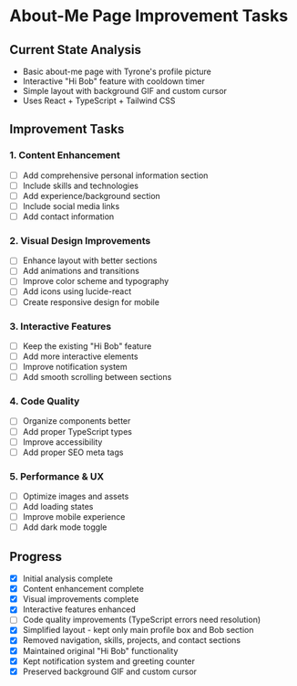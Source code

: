 # About-Me Page Improvement Tasks

## Current State Analysis
- Basic about-me page with Tyrone's profile picture
- Interactive "Hi Bob" feature with cooldown timer
- Simple layout with background GIF and custom cursor
- Uses React + TypeScript + Tailwind CSS

## Improvement Tasks

### 1. Content Enhancement
- [ ] Add comprehensive personal information section
- [ ] Include skills and technologies
- [ ] Add experience/background section
- [ ] Include social media links
- [ ] Add contact information

### 2. Visual Design Improvements
- [ ] Enhance layout with better sections
- [ ] Add animations and transitions
- [ ] Improve color scheme and typography
- [ ] Add icons using lucide-react
- [ ] Create responsive design for mobile

### 3. Interactive Features
- [ ] Keep the existing "Hi Bob" feature
- [ ] Add more interactive elements
- [ ] Improve notification system
- [ ] Add smooth scrolling between sections

### 4. Code Quality
- [ ] Organize components better
- [ ] Add proper TypeScript types
- [ ] Improve accessibility
- [ ] Add proper SEO meta tags

### 5. Performance & UX
- [ ] Optimize images and assets
- [ ] Add loading states
- [ ] Improve mobile experience
- [ ] Add dark mode toggle

## Progress
- [x] Initial analysis complete
- [x] Content enhancement complete
- [x] Visual improvements complete
- [x] Interactive features enhanced
- [ ] Code quality improvements (TypeScript errors need resolution)
- [x] Simplified layout - kept only main profile box and Bob section
- [x] Removed navigation, skills, projects, and contact sections
- [x] Maintained original "Hi Bob" functionality
- [x] Kept notification system and greeting counter
- [x] Preserved background GIF and custom cursor 